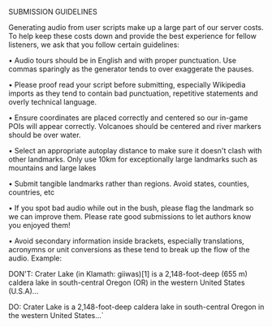 SUBMISSION GUIDELINES

Generating audio from user scripts make up a large part of our server costs. To help keep these costs down and provide the best experience for fellow listeners, we ask that you follow certain guidelines:

• Audio tours should be in English and with proper punctuation. Use commas sparingly as the generator tends to over exaggerate the pauses.

• Please proof read your script before submitting, especially Wikipedia imports as they tend to contain bad punctuation, repetitive statements and overly technical language.

• Ensure coordinates are placed correctly and centered so our in-game POIs will appear correctly. Volcanoes should be centered and river markers should be over water.

• Select an appropriate autoplay distance to make sure it doesn't clash with other landmarks. Only use 10km for exceptionally large landmarks such as mountains and large lakes

• Submit tangible landmarks rather than regions. Avoid states, counties, countries, etc

• If you spot bad audio while out in the bush, please flag the landmark so we can improve them. Please rate good submissions to let authors know you enjoyed them!

• Avoid secondary information inside brackets, especially translations, acronymns or unit conversions as these tend to break up the flow of the audio. Example:

DON'T:
Crater Lake (in Klamath: giiwas)[1] is a 2,148-foot-deep (655 m) caldera lake in south-central Oregon (OR) in the western United States (U.S.A)...

DO:
Crater Lake is a 2,148-foot-deep caldera lake in south-central Oregon in the western United States...`
